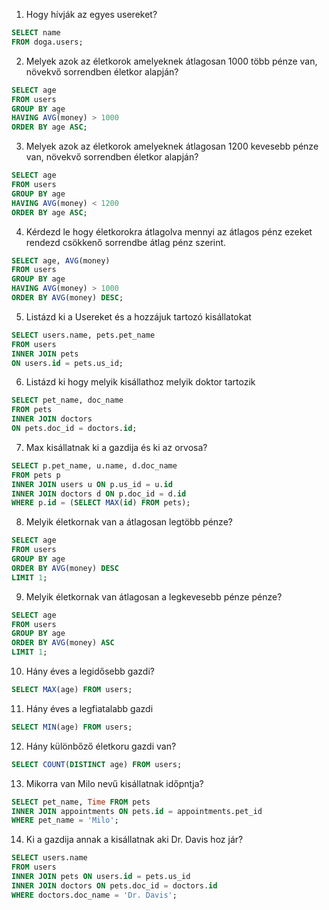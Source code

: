 1.	Hogy hívják az egyes usereket?
```sql
SELECT name 
FROM doga.users;
```

2.	Melyek azok az életkorok amelyeknek átlagosan 1000 több pénze van, növekvő sorrendben életkor alapján?
```sql
SELECT age 
FROM users 
GROUP BY age 
HAVING AVG(money) > 1000 
ORDER BY age ASC;
```

3.	Melyek azok az életkorok amelyeknek átlagosan 1200 kevesebb pénze van, növekvő sorrendben életkor alapján?
```sql
SELECT age 
FROM users 
GROUP BY age 
HAVING AVG(money) < 1200 
ORDER BY age ASC;
```

4. Kérdezd le hogy életkorokra átlagolva mennyi az átlagos pénz ezeket rendezd csökkenő sorrendbe átlag pénz szerint.
```sql
SELECT age, AVG(money) 
FROM users 
GROUP BY age 
HAVING AVG(money) > 1000 
ORDER BY AVG(money) DESC;
```

5. Listázd ki a Usereket és a hozzájuk tartozó kisállatokat
```sql
SELECT users.name, pets.pet_name
FROM users
INNER JOIN pets 
ON users.id = pets.us_id;
```

6. Listázd ki hogy melyik kisállathoz melyik doktor tartozik
```sql
SELECT pet_name, doc_name 
FROM pets
INNER JOIN doctors 
ON pets.doc_id = doctors.id;
```

7. Max kisállatnak ki a gazdija és ki az orvosa?
```sql
SELECT p.pet_name, u.name, d.doc_name
FROM pets p
INNER JOIN users u ON p.us_id = u.id
INNER JOIN doctors d ON p.doc_id = d.id
WHERE p.id = (SELECT MAX(id) FROM pets);
```

8. Melyik életkornak van a átlagosan legtöbb pénze?
```sql
SELECT age 
FROM users 
GROUP BY age 
ORDER BY AVG(money) DESC 
LIMIT 1;
```

9. Melyik életkornak van átlagosan a legkevesebb pénze pénze?
```sql
SELECT age 
FROM users 
GROUP BY age 
ORDER BY AVG(money) ASC 
LIMIT 1;
```

10. Hány éves a legidősebb gazdi?
```sql
SELECT MAX(age) FROM users;
```

11. Hány éves a legfiatalabb gazdi
```sql
SELECT MIN(age) FROM users;
```

12. Hány különbőző életkoru gazdi van?
```sql
SELECT COUNT(DISTINCT age) FROM users;
```

13. Mikorra van Milo nevű kisállatnak időpntja?
```sql
SELECT pet_name, Time FROM pets
INNER JOIN appointments ON pets.id = appointments.pet_id
WHERE pet_name = 'Milo';
```

14. Ki a gazdija annak a kisállatnak aki Dr. Davis hoz jár?
```sql
SELECT users.name
FROM users
INNER JOIN pets ON users.id = pets.us_id
INNER JOIN doctors ON pets.doc_id = doctors.id
WHERE doctors.doc_name = 'Dr. Davis';

```
